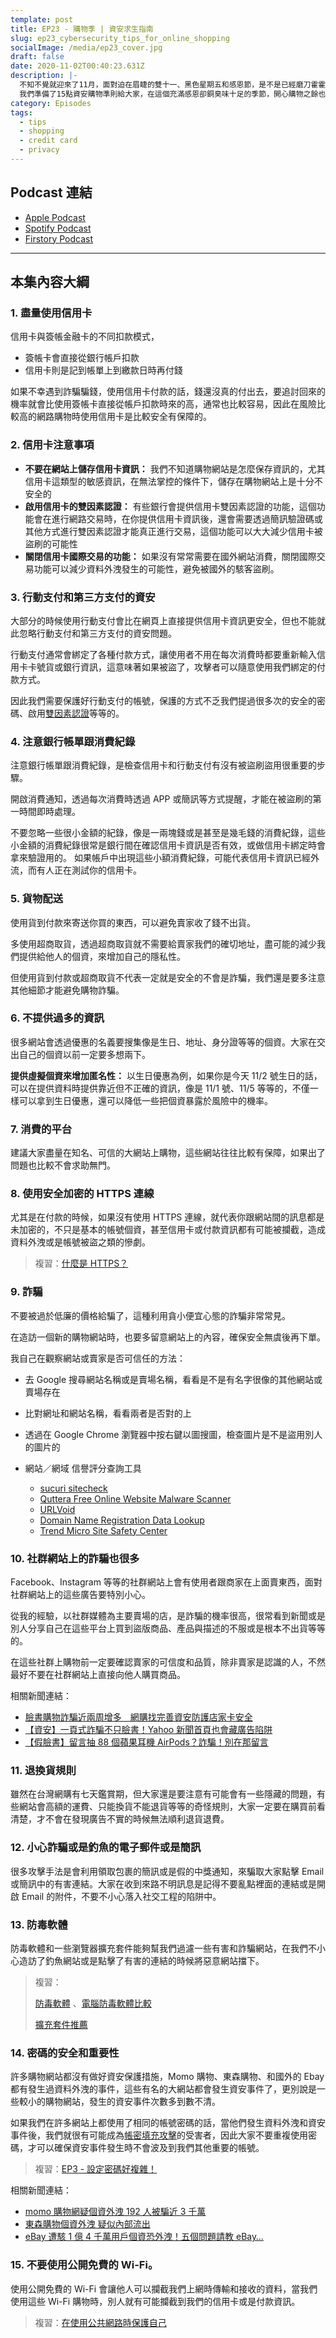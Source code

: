```yaml
---
template: post
title: EP23 - 購物季 | 資安求生指南
slug: ep23_cybersecurity_tips_for_online_shopping
socialImage: /media/ep23_cover.jpg
draft: false
date: 2020-11-02T00:40:23.631Z
description: |-
  不知不覺就迎來了11月，面對迫在眉睫的雙十一、黑色星期五和感恩節，是不是已經磨刀霍霍列好購物清單也加好購物車了？  
  我們準備了15點資安購物準則給大家，在這個充滿感恩卻銅臭味十足的季節，開心購物之餘也有很多小細節不要不小心忽略了！
category: Episodes
tags:
  - tips
  - shopping
  - credit card
  - privacy
---
```


## Podcast 連結

- [Apple Podcast](https://podcasts.apple.com/tw/podcast/%E8%B3%87%E5%AE%89%E8%A7%A3%E5%A3%93%E7%B8%AE/id1513276667#episodeGuid=ckgzl7amcaz5l0903k8oncx88)
- [Spotify Podcast](https://open.spotify.com/episode/72OoDUqSQgNKQTGue0fhMn)
- [Firstory Podcast](https://open.firstory.me/story/ckgzl7amcaz5l0903k8oncx88)

---

## 本集內容大綱

### 1. 盡量使用信用卡

信用卡與簽帳金融卡的不同扣款模式，

- 簽帳卡會直接從銀行帳戶扣款
- 信用卡則是記到帳單上到繳款日時再付錢

如果不幸遇到詐騙騙錢，使用信用卡付款的話，錢還沒真的付出去，要追討回來的機率就會比使用簽帳卡直接從帳戶扣款時來的高，通常也比較容易，因此在風險比較高的網路購物時使用信用卡是比較安全有保障的。

### 2. 信用卡注意事項

- **不要在網站上儲存信用卡資訊：** 我們不知道購物網站是怎麼保存資訊的，尤其信用卡這類型的敏感資訊，在無法掌控的條件下，儲存在購物網站上是十分不安全的
- **啟用信用卡的雙因素認證：** 有些銀行會提供信用卡雙因素認證的功能，這個功能會在進行網路交易時，在你提供信用卡資訊後，還會需要透過簡訊驗證碼或其他方式進行雙因素認證才能真正進行交易，這個功能可以大大減少信用卡被盜刷的可能性
- **關閉信用卡國際交易的功能：** 如果沒有常常需要在國外網站消費，關閉國際交易功能可以減少資料外洩發生的可能性，避免被國外的駭客盜刷。

### 3. 行動支付和第三方支付的資安

大部分的時候使用行動支付會比在網頁上直接提供信用卡資訊更安全，但也不能就此忽略行動支付和第三方支付的資安問題。

行動支付通常會綁定了各種付款方式，讓使用者不用在每次消費時都要重新輸入信用卡卡號貨或銀行資訊，這意味著如果被盜了，攻擊者可以隨意使用我們綁定的付款方式。

因此我們需要保護好行動支付的帳號，保護的方式不乏我們提過很多次的安全的密碼、啟用[雙因素認證](/posts/EP3-why-does-password-has-to-be-so-complicated#google-authenticator-身分驗證器)等等的。

### 4. 注意銀行帳單跟消費紀錄

注意銀行帳單跟消費紀錄，是檢查信用卡和行動支付有沒有被盜刷盜用很重要的步驟。

開啟消費通知，透過每次消費時透過 APP 或簡訊等方式提醒，才能在被盜刷的第一時間即時處理。

不要忽略一些很小金額的紀錄，像是一兩塊錢或是甚至是幾毛錢的消費紀錄，這些小金額的消費紀錄很常是銀行間在確認信用卡資訊是否有效，或做信用卡綁定時會拿來驗證用的。
如果帳戶中出現這些小額消費紀錄，可能代表信用卡資訊已經外流，而有人正在測試你的信用卡。

### 5. 貨物配送

使用貨到付款來寄送你買的東西，可以避免賣家收了錢不出貨。

多使用超商取貨，透過超商取貨就不需要給賣家我們的確切地址，盡可能的減少我們提供給他人的個資，來增加自己的隱私性。

但使用貨到付款或超商取貨不代表一定就是安全的不會是詐騙，我們還是要多注意其他細節才能避免購物詐騙。

### 6. 不提供過多的資訊

很多網站會透過優惠的名義要搜集像是生日、地址、身分證等等的個資。大家在交出自己的個資以前一定要多想兩下。

**提供虛擬個資來增加匿名性：**
以生日優惠為例，如果你是今天 11/2 號生日的話，可以在提供資料時提供靠近但不正確的資訊，像是 11/1 號、11/5 等等的，不僅一樣可以拿到生日優惠，還可以降低一些把個資暴露於風險中的機率。

### 7. 消費的平台

建議大家盡量在知名、可信的大網站上購物，這些網站往往比較有保障，如果出了問題也比較不會求助無門。

### 8. 使用安全加密的 HTTPS 連線

尤其是在付款的時候，如果沒有使用 HTTPS 連線，就代表你跟網站間的訊息都是未加密的，不只是基本的帳號個資，甚至信用卡或付款資訊都有可能被攔截，造成資料外洩或是帳號被盜之類的慘劇。

> 複習：[什麼是 HTTPS？](/posts/ep19_why_is_https_so_important)

### 9. 詐騙

不要被過於低廉的價格給騙了，這種利用貪小便宜心態的詐騙非常常見。

在造訪一個新的購物網站時，也要多留意網站上的內容，確保安全無虞後再下單。

我自己在觀察網站或賣家是否可信任的方法：

- 去 Google 搜尋網站名稱或是賣場名稱，看看是不是有名字很像的其他網站或賣場存在
- 比對網址和網站名稱，看看兩者是否對的上
- 透過在 Google Chrome 瀏覽器中按右鍵以圖搜圖，檢查圖片是不是盜用別人的圖片的
- 網站／網域 信譽評分查詢工具

  - [sucuri sitecheck](https://sitecheck.sucuri.net/)
  - [Quttera Free Online Website Malware Scanner](https://quttera.com/website-malware-scanner)
  - [URLVoid](https://www.urlvoid.com/)
  - [Domain Name Registration Data Lookup](https://lookup.icann.org/)
  - [Trend Micro Site Safety Center](https://global.sitesafety.trendmicro.com/index.php)

### 10. 社群網站上的詐騙也很多

Facebook、Instagram 等等的社群網站上會有使用者跟商家在上面賣東西，面對社群網站上的這些廣告要特別小心。

從我的經驗，以社群媒體為主要賣場的店，是詐騙的機率很高，很常看到新聞或是別人分享自己在這些平台上買到盜版商品、產品與描述的不服或是根本不出貨等等的。

在這些社群上購物前一定要確認賣家的可信度和品質，除非賣家是認識的人，不然最好不要在社群網站上直接向他人購買商品。

相關新聞連結：

- [臉書購物詐騙近兩周增多　網購找完善資安防護店家卡安全](https://www.storm.mg/localarticle/327602)
- [【資安】一頁式詐騙不只臉書！Yahoo 新聞首頁也會藏廣告陷阱](https://www.mygopen.com/2018/12/yahoo.html)
- [【假臉書】留言抽 88 個蘋果耳機 AirPods？詐騙！別在那留言](https://mygopen.com/2019/04/88airpods.html)

### 11. 退換貨規則

雖然在台灣網購有七天鑑賞期，但大家還是要注意有可能會有一些隱藏的問題，有些網站會高額的運費、只能換貨不能退貨等等的奇怪規則，大家一定要在購買前看清楚，才不會在發現廣告不實的時候無法順利退貨退費。

### 12. 小心詐騙或是釣魚的電子郵件或是簡訊

很多攻擊手法是會利用領取包裹的簡訊或是假的中獎通知，來騙取大家點擊 Email 或簡訊中的有害連結。大家在收到來路不明訊息是記得不要亂點裡面的連結或是開啟 Email 的附件，不要不小心落入社交工程的陷阱中。

### 13. 防毒軟體

防毒軟體和一些瀏覽器擴充套件能夠幫我們過濾一些有害和詐騙網站，在我們不小心造訪了釣魚網站或是點擊了有害的連結的時候將惡意網站擋下。

> 複習：
>
> [防毒軟體](/posts/ep7-computer-habits-that-shouldnt-be-contempted#防毒軟體) 、[電腦防毒軟體比較](/posts/ep7-computer-habits-that-shouldnt-be-contempted#電腦防毒軟體比較)
>
> [擴充套件推薦](/posts/ep7-computer-habits-that-shouldnt-be-contempted#安全的瀏覽網頁)

### 14. 密碼的安全和重要性

許多購物網站都沒有做好資安保護措施，Momo 購物、東森購物、和國外的 Ebay 都有發生過資料外洩的事件，這些有名的大網站都會發生資安事件了，更別說是一些較小的購物網站，發生的資安事件次數多到數不清。

如果我們在許多網站上都使用了相同的帳號密碼的話，當他們發生資料外洩和資安事件後，我們就很有可能成為[帳密填充攻擊](/posts/EP3-why-does-password-has-to-be-so-complicated#帳密填充攻擊-credential-stuffing)的受害者，因此大家不要重複使用密碼，才可以確保資安事件發生時不會波及到我們其他重要的帳號。

> 複習：[EP3 - 設定密碼好複雜！](/posts/EP3-why-does-password-has-to-be-so-complicated)

相關新聞連結：

- [momo 購物網疑個資外洩 192 人被騙近 3 千萬](https://udn.com/news/story/7315/4662907)
- [東森購物個資外洩 疑似內部流出](https://www.ithome.com.tw/node/55613)
- [eBay 遭駭 1 億 4 千萬用戶個資恐外洩！五個問題請教 eBay…](https://blog.trendmicro.com.tw/?p=8285)

### 15. 不要使用公開免費的 Wi-Fi。

使用公開免費的 Wi-Fi 會讓他人可以攔截我們上網時傳輸和接收的資料，當我們使用這些 Wi-Fi 購物時，別人就有可能攔截到我們的信用卡或是付款資訊。

> 複習：[在使用公共網路時保護自己](/posts/ep4-do-we-need-vpn#在使用公共網路時保護自己)
